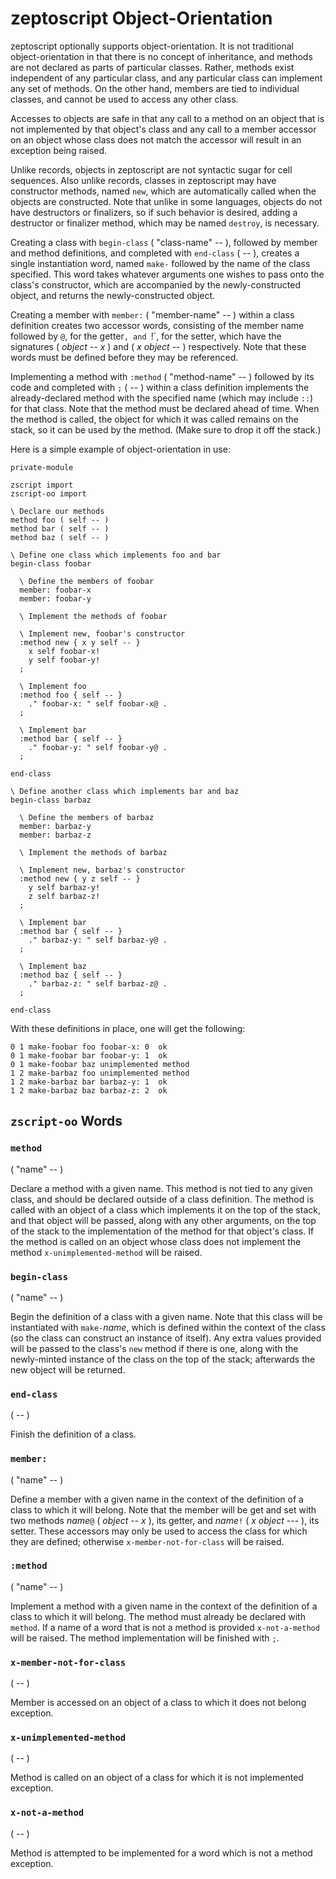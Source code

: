 # zeptoscript Object-Orientation

zeptoscript optionally supports object-orientation. It is not traditional object-orientation in that there is no concept of inheritance, and methods are not declared as parts of particular classes. Rather, methods exist independent of any particular class, and any particular class can implement any set of methods. On the other hand, members are tied to individual classes, and cannot be used to access any other class.

Accesses to objects are safe in that any call to a method on an object that is not implemented by that object's class and any call to a member accessor on an object whose class does not match the accessor will result in an exception being raised.

Unlike records, objects in zeptoscript are not syntactic sugar for cell sequences. Also unlike records, classes in zeptoscript may have constructor methods, named `new`, which are automatically called when the objects are constructed. Note that unlike in some languages, objects do not have destructors or finalizers, so if such behavior is desired, adding a destructor or finalizer method, which may be named `destroy`, is necessary.

Creating a class with `begin-class` ( "class-name" -- ), followed by member and method definitions, and completed with `end-class` ( -- ), creates a single instantiation word, named `make-` followed by the name of the class specified. This word takes whatever arguments one wishes to pass onto the class's constructor, which are accompanied by the newly-constructed object, and returns the newly-constructed object.

Creating a member with `member:` ( "member-name" -- ) within a class definition creates two accessor words, consisting of the member name followed by `@`, for the getter`, and `!`, for the setter, which have the signatures ( *object* -- *x* ) and ( *x* *object* -- ) respectively. Note that these words must be defined before they may be referenced.

Implementing a method with `:method` ( "method-name" -- ) followed by its code and completed with `;` ( -- ) within a class definition implements the already-declared method with the specified name (which may include `::`) for that class. Note that the method must be declared ahead of time. When the method is called, the object for which it was called remains on the stack, so it can be used by the method. (Make sure to drop it off the stack.)

Here is a simple example of object-orientation in use:

```
private-module

zscript import
zscript-oo import

\ Declare our methods
method foo ( self -- )
method bar ( self -- )
method baz ( self -- )

\ Define one class which implements foo and bar
begin-class foobar

  \ Define the members of foobar
  member: foobar-x
  member: foobar-y

  \ Implement the methods of foobar

  \ Implement new, foobar's constructor
  :method new { x y self -- }
    x self foobar-x!
    y self foobar-y!
  ;

  \ Implement foo
  :method foo { self -- }
    ." foobar-x: " self foobar-x@ .
  ;

  \ Implement bar
  :method bar { self -- }
    ." foobar-y: " self foobar-y@ .
  ;

end-class

\ Define another class which implements bar and baz
begin-class barbaz

  \ Define the members of barbaz
  member: barbaz-y
  member: barbaz-z

  \ Implement the methods of barbaz

  \ Implement new, barbaz's constructor
  :method new { y z self -- }
    y self barbaz-y!
    z self barbaz-z!
  ;

  \ Implement bar
  :method bar { self -- }
    ." barbaz-y: " self barbaz-y@ .
  ;

  \ Implement baz
  :method baz { self -- }
    ." barbaz-z: " self barbaz-z@ .
  ;

end-class
```

With these definitions in place, one will get the following:

```
0 1 make-foobar foo foobar-x: 0  ok
0 1 make-foobar bar foobar-y: 1  ok
0 1 make-foobar baz unimplemented method
1 2 make-barbaz foo unimplemented method
1 2 make-barbaz bar barbaz-y: 1  ok
1 2 make-barbaz baz barbaz-z: 2  ok
```

## `zscript-oo` Words

### `method`
( "name" -- )

Declare a method with a given name. This method is not tied to any given class, and should be declared outside of a class definition. The method is called with an object of a class which implements it on the top of the stack, and that object will be passed, along with any other arguments, on the top of the stack to the implementation of the method for that object's class. If the method is called on an object whose class does not implement the method `x-unimplemented-method` will be raised.

### `begin-class`
( "name" -- )

Begin the definition of a class with a given name. Note that this class will be instantiated with `make-`*name*, which is defined within the context of the class (so the class can construct an instance of itself). Any extra values provided will be passed to the class's `new` method if there is one, along with the newly-minted instance of the class on the top of the stack; afterwards the new object will be returned.

### `end-class`
( -- )

Finish the definition of a class.

### `member:`
( "name" -- )

Define a member with a given name in the context of the definition of a class to which it will belong. Note that the member will be get and set with two methods *name*`@` ( *object* -- *x* ), its getter, and *name*`!` ( *x* *object* --- ), its setter. These accessors may only be used to access the class for which they are defined; otherwise `x-member-not-for-class` will be raised.

### `:method`
( "name" -- )

Implement a method with a given name in the context of the definition of a class to which it will belong. The method must already be declared with `method`. If a name of a word that is not a method is provided `x-not-a-method` will be raised. The method implementation will be finished with `;`.

### `x-member-not-for-class`
( -- )

Member is accessed on an object of a class to which it does not belong exception.

### `x-unimplemented-method`
( -- )

Method is called on an object of a class for which it is not implemented exception.

### `x-not-a-method`
( -- )

Method is attempted to be implemented for a word which is not a method exception.
